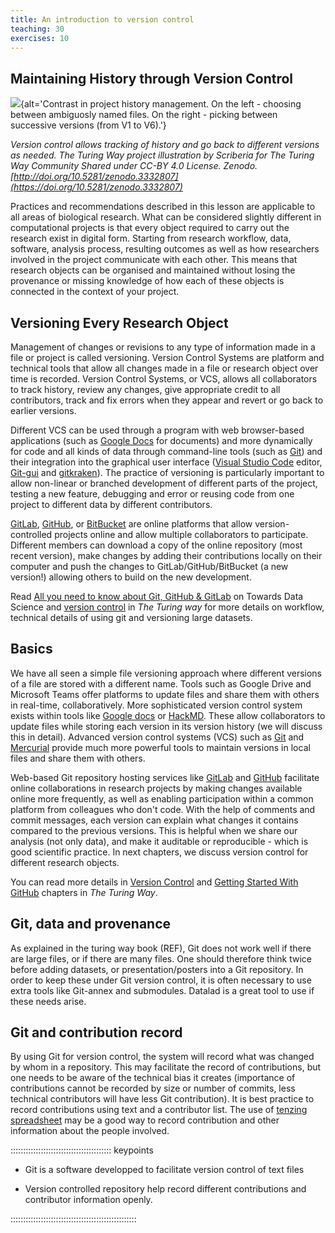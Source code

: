 ```yaml
---
title: An introduction to version control
teaching: 30
exercises: 10
---
```


## Maintaining History through Version Control



![](https://zenodo.org/api/iiif/v2/0c0188d3-d03c-4830-a6e3-00405f5c22fa:df931888-09af-4eac-945f-0c208be0c26b:ProjectHistory.jpg/full/750,/0/default.jpg){alt='Contrast in project history management. On the left - choosing between ambiguosly named files. On the right - picking between successive versions (from V1 to V6).'}

*Version control allows tracking of history and go back to different versions as needed. The Turing Way project illustration by Scriberia for The Turing Way Community Shared under CC-BY 4.0 License. Zenodo. [http://doi.org/10.5281/zenodo.3332807](https://doi.org/10.5281/zenodo.3332807)*

Practices and recommendations described in this lesson are applicable to all areas of biological research.
What can be considered slightly different in computational projects is that every object required to carry out the research exist in digital form.
Starting from research workflow, data, software, analysis process, resulting outcomes as well as how researchers involved in the project communicate with each other.
This means that research objects can be organised and maintained without losing the provenance or missing knowledge of how each of these objects is connected in the context of your project.

## Versioning Every Research Object

Management of changes or revisions to any type of information made in a file or project is called versioning.
Version Control Systems are platform and technical tools that allow all changes made in a file or research object over time is recorded.
Version Control Systems, or VCS, allows all collaborators to track history, review any changes, give appropriate credit to all contributors, track and fix errors when they appear and revert or go back to earlier versions.

Different VCS can be used through a program with web browser-based applications (such as [Google Docs](https://docs.google.com/) for documents) and more dynamically for code and all kinds of data through command-line tools (such as [Git](https://en.wikipedia.org/wiki/Git)) and their integration into the graphical user interface ([Visual Studio Code](https://code.visualstudio.com/) editor, [Git-gui](https://git-scm.com/downloads/guis) and [gitkraken](https://www.gitkraken.com/)).
The practice of versioning is particularly important to allow non-linear or branched development of different parts of the project, testing a new feature, debugging and error or reusing code from one project to different data by different contributors.

[GitLab](https://about.gitlab.com/), [GitHub](https://github.com/), or [BitBucket](https://bitbucket.org) are online platforms that allow version-controlled projects online and allow multiple collaborators to participate. Different members can download a copy of the online repository (most recent version), make changes by adding their contributions locally on their computer and push the changes to GitLab/GitHub/BitBucket (a new version!) allowing others to build on the new development.

Read [All you need to know about Git, GitHub \& GitLab](https://towardsdatascience.com/all-you-need-to-know-about-git-github-gitlab-24a853422ff3) on Towards Data Science and [version control](https://the-turing-way.netlify.app/reproducible-research/vcs.html) in *The Turing way* for more details on workflow, technical details of using git and versioning large datasets.

## Basics

We have all seen a simple file versioning approach where different versions of a file are stored with a different name.
Tools such as Google Drive and Microsoft Teams offer platforms to update files and share them with others in real-time, collaboratively.
More sophisticated version control system exists within tools like [Google docs](https://docs.google.com/) or [HackMD](https://hackmd.io/).
These allow collaborators to update files while storing each version in its version history (we will discuss this in detail).
Advanced version control systems (VCS) such as [Git](https://en.wikipedia.org/wiki/Git) and [Mercurial](https://www.mercurial-scm.org/) provide much more powerful tools to maintain versions in local files and share them with others.

Web-based Git repository hosting services like [GitLab](https://about.gitlab.com/) and [GitHub](https://github.com/) facilitate online collaborations in research projects by making changes available online more frequently, as well as enabling participation within a common platform from colleagues who don't code.
With the help of comments and commit messages, each version can explain what changes it contains compared to the previous versions.
This is helpful when we share our analysis (not only data), and make it auditable or reproducible - which is good scientific practice.
In next chapters, we discuss version control for different research objects.

You can read more details in [Version Control](https://the-turing-way.netlify.app/reproducible-research/vcs.html) and [Getting Started With GitHub](https://the-turing-way.netlify.app/collaboration/github-novice.html) chapters in *The Turing Way*.

## Git, data and provenance

As explained in the turing way book (REF), Git does not work well if there are large files, or if there are many files.
One should therefore think twice before adding datasets, or presentation/posters into a Git repository.
In order to keep these under Git version control, it is often necessary to use extra tools like Git-annex and submodules. Datalad is a great tool to use if these needs arise.

## Git and contribution record

By using Git for version control, the system will record what was changed by whom in a repository.
This may facilitate the record of contributions, but one needs to be aware of the technical bias it creates (importance of contributions cannot be recorded by size or number of commits, less technical contributors will have less Git contribution). 
It is best practice to record contributions using text and a contributor list.
The use of [tenzing spreadsheet](https://tenzing.club)  may be a good way to record contribution and other information about the people involved. 

:::::::::::::::::::::::::::::::::::::::: keypoints

- Git is a software developped to facilitate version control of text files

- Version controlled repository help record different contributions and contributor information openly.


::::::::::::::::::::::::::::::::::::::::::::::::::


